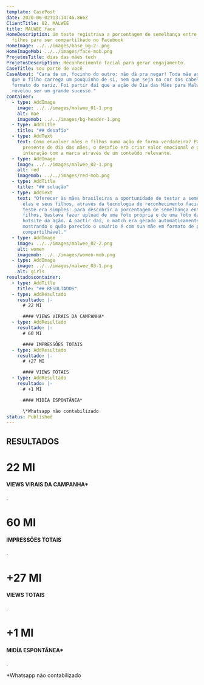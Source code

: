 ```yaml
---
template: CasePost
date: 2020-06-02T13:14:46.866Z
ClientTitle: 02. MALWEE
title: MALWEE face
HomeDescription: Um teste registrava a porcentagem de semelhança entre mães e
  filhos para ser compartilhado no Facebook
HomeImage: ../../images/base_bg-2-.png
HomeImageMob: ../../images/face-mob.png
ProjetosTitle: dias das mães tech
ProjetosDescription: Reconhecimento facial para gerar engajamento.
CaseTitle: sou parte de você
CaseAbout: "Cara de um, focinho do outro: não dá pra negar! Toda mãe adora saber
  que o filho carrega um pouquinho de si, nem que seja na cor dos cabelos ou no
  formato do nariz. Foi partir daí que a ação de Dia das Mães para Malwee
  revelou ser um grande sucesso."
container:
  - type: AddImage
    image: ../../images/malwee_01-1.png
    alt: mae
    imagemob: ../../images/bg-header-1.png
  - type: AddTitle
    title: "## desafio"
  - type: AddText
    text: Como envolver mães e filhos numa ação de forma verdadeira? Para além do
      presente de dia das mães, o desafio era criar valor emocional e gerar
      interação com a marca através de um conteúdo relevante.
  - type: AddImage
    image: ../../images/malwee_02-1.png
    alt: red
    imagemob: ../../images/red-mob.png
  - type: AddTitle
    title: "## solução"
  - type: AddText
    text: "Oferecer às mães brasileiras a oportunidade de testar a semelhança entre
      elas e seus filhos, através da tecnologia de reconhecimento facial. O
      teste era simples: para descobrir a porcentagem de semelhança entre mães e
      filhos, bastava fazer upload de uma foto própria e de uma foto da mãe no
      hotsite da ação. A partir daí, o match era gerado automaticamente,
      mostrando o quão parecido o usuário é com sua mãe em formato de post
      compartilhável."
  - type: AddImage
    image: ../../images/malwee_02-2.png
    alt: women
    imagemob: ../../images/women-mob.png
  - type: AddImage
    image: ../../images/malwee_03-1.png
    alt: girls
resultadoscontainer:
  - type: AddTitle
    title: "## RESULTADOS"
  - type: AddResultado
    resultado: |-
      # 22 MI

      #### VIEWS VIRAIS DA CAMPANHA*
  - type: AddResultado
    resultado: |-
      # 60 MI

      #### IMPRESSÕES TOTAIS
  - type: AddResultado
    resultado: |-
      # +27 MI

      #### VIEWS TOTAIS
  - type: AddResultado
    resultado: |-
      # +1 MI

      #### MIDÍA ESPONTÂNEA*

      \*Whatsapp não contabilizado
status: Published
---
```

## RESULTADOS

# 22 MI

#### VIEWS VIRAIS DA CAMPANHA*

.

# 60 MI

#### IMPRESSÕES TOTAIS

.

# +27 MI

#### VIEWS TOTAIS

.

# +1 MI

#### MIDÍA ESPONTÂNEA*

.

\*Whatsapp não contabilizado